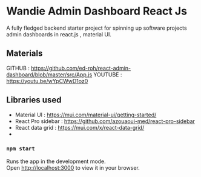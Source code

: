 # Wandie Admin Dashboard React Js

A fully fledged backend starter project for spinning up software projects admin dashboards in react.js , material UI.

## Materials 
GITHUB : https://github.com/ed-roh/react-admin-dashboard/blob/master/src/App.js
YOUTUBE : https://youtu.be/wYpCWwD1oz0

## Libraries used 
- Material UI : https://mui.com/material-ui/getting-started/
- React Pro sidebar : https://github.com/azouaoui-med/react-pro-sidebar
- React data grid : https://mui.com/x/react-data-grid/
- 


### `npm start`

Runs the app in the development mode.\
Open [http://localhost:3000](http://localhost:3000) to view it in your browser.
